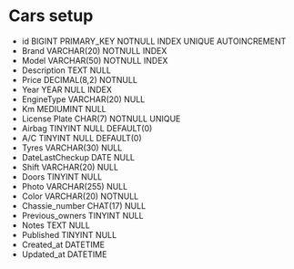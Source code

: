 # Cars setup

- id  BIGINT PRIMARY_KEY NOTNULL INDEX UNIQUE AUTOINCREMENT
- Brand VARCHAR(20) NOTNULL INDEX
- Model VARCHAR(50) NOTNULL INDEX
- Description TEXT NULL 
- Price DECIMAL(8,2) NOTNULL 
- Year YEAR NULL INDEX
- EngineType VARCHAR(20) NULL
- Km MEDIUMINT NULL
- License Plate CHAR(7) NOTNULL UNIQUE
- Airbag TINYINT NULL DEFAULT(0)
- A/C TINYINT NULL DEFAULT(0)
- Tyres VARCHAR(30) NULL
- DateLastCheckup DATE NULL
- Shift VARCHAR(20) NULL 
- Doors TINYINT NULL
- Photo VARCHAR(255) NULL
- Color VARCHAR(20) NOTNULL
- Chassie_number CHAT(17) NULL
- Previous_owners TINYINT NULL
- Notes TEXT NULL
- Published TINYINT NULL
- Created_at DATETIME
- Updated_at DATETIME